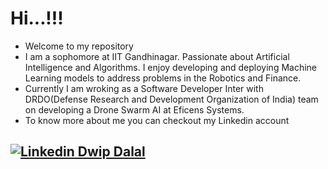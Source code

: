  # Hi...!!!
- Welcome to my repository
- I am a sophomore at IIT Gandhinagar. Passionate about Artificial Intelligence and Algorithms. I enjoy developing and deploying Machine Learning models to address problems in the Robotics and Finance.
- Currently I am wroking as a Software Developer Inter with DRDO(Defense Research and Development Organization of India) team on developing a Drone Swarm AI at Eficens Systems.
- To know more about me you can checkout my Linkedin account
## [![Linkedin](https://i.stack.imgur.com/gVE0j.png) Dwip Dalal](https://www.linkedin.com/in/dwip-dalal-a7a440190)&nbsp;


<!---
dwipddalal/dwipddalal is a ✨ special ✨ repository because its `README.md` (this file) appears on your GitHub profile.
You can click the Preview link to take a look at your changes.
--->

